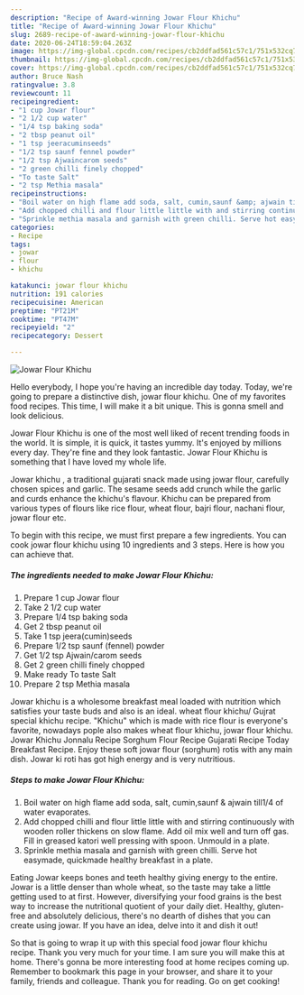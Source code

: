 ```yaml
---
description: "Recipe of Award-winning Jowar Flour Khichu"
title: "Recipe of Award-winning Jowar Flour Khichu"
slug: 2689-recipe-of-award-winning-jowar-flour-khichu
date: 2020-06-24T18:59:04.263Z
image: https://img-global.cpcdn.com/recipes/cb2ddfad561c57c1/751x532cq70/jowar-flour-khichu-recipe-main-photo.jpg
thumbnail: https://img-global.cpcdn.com/recipes/cb2ddfad561c57c1/751x532cq70/jowar-flour-khichu-recipe-main-photo.jpg
cover: https://img-global.cpcdn.com/recipes/cb2ddfad561c57c1/751x532cq70/jowar-flour-khichu-recipe-main-photo.jpg
author: Bruce Nash
ratingvalue: 3.8
reviewcount: 11
recipeingredient:
- "1 cup Jowar flour"
- "2 1/2 cup water"
- "1/4 tsp baking soda"
- "2 tbsp peanut oil"
- "1 tsp jeeracuminseeds"
- "1/2 tsp saunf fennel powder"
- "1/2 tsp Ajwaincarom seeds"
- "2 green chilli finely chopped"
- "To taste Salt"
- "2 tsp Methia masala"
recipeinstructions:
- "Boil water on high flame add soda, salt, cumin,saunf &amp; ajwain till1/4 of water evaporates."
- "Add chopped chilli and flour little little with and stirring continuously with wooden roller thickens on slow flame. Add oil mix well and turn off gas. Fill in greased katori well pressing with spoon. Unmould in a plate."
- "Sprinkle methia masala and garnish with green chilli. Serve hot easymade, quickmade healthy breakfast in a plate."
categories:
- Recipe
tags:
- jowar
- flour
- khichu

katakunci: jowar flour khichu 
nutrition: 191 calories
recipecuisine: American
preptime: "PT21M"
cooktime: "PT47M"
recipeyield: "2"
recipecategory: Dessert

---
```



![Jowar Flour Khichu](https://img-global.cpcdn.com/recipes/cb2ddfad561c57c1/751x532cq70/jowar-flour-khichu-recipe-main-photo.jpg)

Hello everybody, I hope you're having an incredible day today. Today, we're going to prepare a distinctive dish, jowar flour khichu. One of my favorites food recipes. This time, I will make it a bit unique. This is gonna smell and look delicious.

Jowar Flour Khichu is one of the most well liked of recent trending foods in the world. It is simple, it is quick, it tastes yummy. It's enjoyed by millions every day. They're fine and they look fantastic. Jowar Flour Khichu is something that I have loved my whole life.

Jowar khichu , a traditional gujarati snack made using jowar flour, carefully chosen spices and garlic. The sesame seeds add crunch while the garlic and curds enhance the khichu&#39;s flavour. Khichu can be prepared from various types of flours like rice flour, wheat flour, bajri flour, nachani flour, jowar flour etc.


To begin with this recipe, we must first prepare a few ingredients. You can cook jowar flour khichu using 10 ingredients and 3 steps. Here is how you can achieve that.

<!--inarticleads1-->

##### The ingredients needed to make Jowar Flour Khichu:

1. Prepare 1 cup Jowar flour
1. Take 2 1/2 cup water
1. Prepare 1/4 tsp baking soda
1. Get 2 tbsp peanut oil
1. Take 1 tsp jeera(cumin)seeds
1. Prepare 1/2 tsp saunf (fennel) powder
1. Get 1/2 tsp Ajwain/carom seeds
1. Get 2 green chilli finely chopped
1. Make ready To taste Salt
1. Prepare 2 tsp Methia masala


Jowar khichu is a wholesome breakfast meal loaded with nutrition which satisfies your taste buds and also is an ideal. wheat flour khichu/ Gujrat special khichu recipe. &#34;Khichu&#34; which is made with rice flour is everyone&#39;s favorite, nowadays pople also makes wheat flour khichu, jowar flour khichu. Jowar Khichu Jonnalu Recipe Sorghum Flour Recipe Gujarati Recipe Today Breakfast Recipe. Enjoy these soft jowar flour (sorghum) rotis with any main dish. Jowar ki roti has got high energy and is very nutritious. 

<!--inarticleads2-->

##### Steps to make Jowar Flour Khichu:

1. Boil water on high flame add soda, salt, cumin,saunf &amp; ajwain till1/4 of water evaporates.
1. Add chopped chilli and flour little little with and stirring continuously with wooden roller thickens on slow flame. Add oil mix well and turn off gas. Fill in greased katori well pressing with spoon. Unmould in a plate.
1. Sprinkle methia masala and garnish with green chilli. Serve hot easymade, quickmade healthy breakfast in a plate.


Eating Jowar keeps bones and teeth healthy giving energy to the entire. Jowar is a little denser than whole wheat, so the taste may take a little getting used to at first. However, diversifying your food grains is the best way to increase the nutritional quotient of your daily diet. Healthy, gluten-free and absolutely delicious, there&#39;s no dearth of dishes that you can create using jowar. If you have an idea, delve into it and dish it out! 

So that is going to wrap it up with this special food jowar flour khichu recipe. Thank you very much for your time. I am sure you will make this at home. There's gonna be more interesting food at home recipes coming up. Remember to bookmark this page in your browser, and share it to your family, friends and colleague. Thank you for reading. Go on get cooking!
